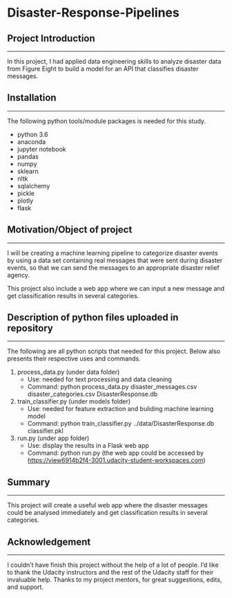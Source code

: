 # Disaster-Response-Pipelines

## Project Introduction
---
In this project, I had applied data engineering skills to analyze disaster data from Figure Eight to build a model for an API that classifies disaster messages.

## Installation
---
The following python tools/module packages is needed for this study.
- python 3.6
- anaconda
- jupyter notebook
- pandas
- numpy
- sklearn
- nltk
- sqlalchemy
- pickle
- plotly
- flask

## Motivation/Object of project
---

I will be creating a machine learning pipeline to categorize disaster events by using a data set containing real messages that were sent during disaster events, so that we can send the messages to an appropriate disaster relief agency.

This project also include a web app where we can input a new message and get classification results in several categories.

## Description of python files uploaded in repository
---

The following are all python scripts that needed for this project. Below also presents their respective uses and commands. 

1. process_data.py (under data folder) 
    -  Use: needed for text processing and data cleaning
    -  Command: python process_data.py disaster_messages.csv disaster_categories.csv DisasterResponse.db
2. train_classifier.py (under models folder)
    -  Use: needed for feature extraction and buliding machine learning model
    -  Command: python train_classifier.py ../data/DisasterResponse.db classifier.pkl
3. run.py (under app folder)
    -  Use: display the results in a Flask web app
    -  Command: python run.py (the web app could be accessed by https://view6914b2f4-3001.udacity-student-workspaces.com)

 ## Summary
---

This project will create a useful web app where the disaster messages could be analysed immediately and get classification results in several categories. 

 ## Acknowledgement
---
I couldn’t have finish this project without the help of a lot of people. I’d like to thank the Udacity instructors and the rest of the Udacity staff for their invaluable help. Thanks to my project mentors, for great suggestions, edits, and support.
